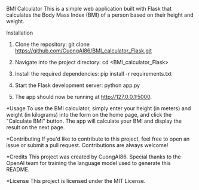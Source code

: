 BMI Calculator
This is a simple web application built with Flask that calculates the Body Mass Index (BMI) of a person based on their height and weight.

Installation
1. Clone the repository: git clone https://github.com/CuongAI86/BMI_calculator_Flask.git

2. Navigate into the project directory: cd <BMI_calculator_Flask>

3. Install the required dependencies: pip install -r requirements.txt

4. Start the Flask development server: python app.py

5. The app should now be running at http://127.0.0.1:5000.

*Usage
To use the BMI calculator, simply enter your height (in meters) and weight (in kilograms) into the form on the home page, and click the "Calculate BMI" button. The app will calculate your BMI and display the result on the next page.

*Contributing
If you'd like to contribute to this project, feel free to open an issue or submit a pull request. Contributions are always welcome!

*Credits
This project was created by CuongAI86. Special thanks to the OpenAI team for training the language model used to generate this README.

*License
This project is licensed under the MIT License.
